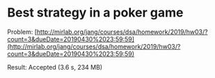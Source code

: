 # Best strategy in a poker game
Problem: [http://mirlab.org/jang/courses/dsa/homework/2019/hw03/?count=3&dueDate=20190430%2023:59:59](http://mirlab.org/jang/courses/dsa/homework/2019/hw03/?count=3&dueDate=20190430%2023:59:59)

Result: Accepted (3.6 s, 234 MB) 